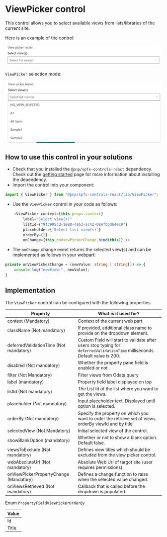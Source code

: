 # ViewPicker control

This control allows you to select available views from lists/libraries of the current site.

Here is an example of the control:

![ViewPicker initial](../assets/ViewPicker1.PNG)

`ViewPicker` selection mode:

![ViewPicker selection](../assets/ViewPicker2.png)


## How to use this control in your solutions

- Check that you installed the `@pnp/spfx-controls-react` dependency. Check out the [getting started](../../#getting-started) page for more information about installing the dependency.
- Import the control into your component:


```TypeScript
import { ViewPicker } from "@pnp/spfx-controls-react/lib/ViewPicker";
```

- Use the `ViewPicker` control in your code as follows:

```TypeScript
    <ViewPicker context={this.props.context}
        label="Select view(s)"
        listId={"9f3908cd-1e88-4ab3-ac42-08efbbd64ec9"}
        placeholder={'Select list view(s)'}
        orderBy={2}
        onChange={this.onViewPickerChange.bind(this)} />
```

- The `onChange` change event returns the selected view(s) and can be implemented as follows in your webpart:

```TypeScript
private onViewPickerChange = (newValue: string | string[]) => {
    console.log("newView:", newValue);
}
```


## Implementation

The `ViewPicker` control can be configured with the following properties

| Property               | What is it used for?
| --------------- | ---
| context (Mandatory)       | Context of the current web part
| className (Not mandatory)    | If provided, additional class name to provide on the dropdown element.
| deferredValidationTime   (Not mandatory)    | Custom Field will start to validate after users stop typing for `deferredValidationTime` milliseconds. Default value is 200.
| disabled (Not mandatory) | Whether the property pane field is enabled or not. 
| filter (Not Mandatory)       | Filter views from Odata query
| label (mandatory)    | Property field label displayed on top
| listId (Not mandatory)    | The List Id of the list where you want to get the views.
| placeholder (Not mandatory) | Input placeholder text. Displayed until option is selected. 
| orderBy (Not mandatory) | Specify the property on which you want to order the retrieve set of views. orderBy viewId and by title 
| selectedView (Not Mandatory)       | Initial selected view of the control.
| showBlankOption (mandatory)    | Whether or not to show a blank option. Default false.
| viewsToExclude (Not mandatory)    | Defines view titles which should be excluded from the view picker control.
| webAbsoluteUrl (Not mandatory) | Absolute Web Url of target site (user requires permissions). 
| onViewPickerPropertyChange (Mandatory)    | Defines a change function to raise when the selected value changed.
| onViewsRetrieved (Not mandatory) | Callback that is called before the dropdown is populated. 


Enum `PropertyFieldViewPickerOrderBy`

| Value |
| ---- |
| Id |
| Title |
